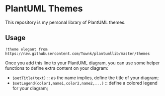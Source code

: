 # PlantUML Themes

This repository is my personal library of PlantUML themes.

## Usage

``` text
!theme elegant from https://raw.githubusercontent.com/Townk/plantumllib/master/themes
```

Once you add this line to your PlantUML diagram, you can use some helper functions to define extra content on your diagram:

- `$setTitle(text)` :: as the name implies, define the title of your diagram;
- `$setLegend(color1,name1,color2,name2,...)` :: define a colored legend for your diagram;

